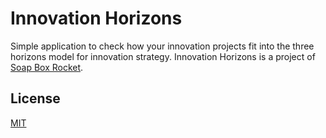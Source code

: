 # Innovation Horizons
Simple application to check how your innovation projects fit into the three horizons model for innovation strategy. Innovation Horizons is a project of [Soap Box Rocket](http://www.soapboxrocket.com/).

## License

[MIT](https://github.com/SoapBoxRocket/InnovationHorizons/blob/master/LICENSE)
